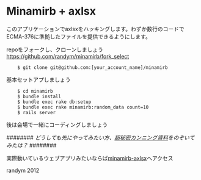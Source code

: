 # Minamirb + axlsx #
このアプリケーションでaxlsxをハッキングします。わずか数行のコードでECMA-376に準拠したファイルを提供できるようにします。

repoをフォークし、クローンしましょう
https://github.com/randym/minamirb/fork_select
```shell
    $ git clone git@github.com:[your_account_name]/minamirb
```
基本セットアプしましょう
```shell
    $ cd minamirb
    $ bundle install
    $ bundle exec rake db:setup
    $ bundle exec rake minamirb:random_data count=10
    $ rails server
```
後は会場で一緒にコーディングしましょう

######## _どうしても先にやってみたい方、[超秘密カンニング資料](http://minamirb-axlsx.herokuapp.com/himitsu.html)をのぞいてみたは？_ ########

実際動いているウェブアプリみたいならば[minamirb-axlsx](http://minamirb-axlsx.herokuapp.com)へアクセス


randym 2012


